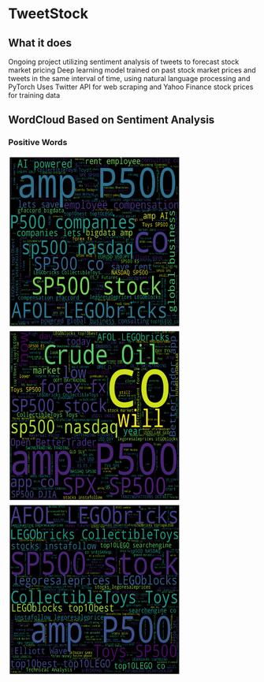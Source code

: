 # TweetStock
## What it does
Ongoing project utilizing sentiment analysis of tweets to forecast stock market pricing
Deep learning model trained on past stock market prices and tweets in the same interval of time, using natural language processing and PyTorch
Uses Twitter API for web scraping and Yahoo Finance stock prices for training data

## WordCloud Based on Sentiment Analysis
### Positive Words
<p float="left">
<img src = "https://github.com/BabyChouSr/TweetStock/blob/main/positivewordcloud.png" width = "350" height = "350">
  <img src = "https://github.com/BabyChouSr/TweetStock/blob/main/negativewordcloud.png" width = "350" height = "350">
  <img src = "https://github.com/BabyChouSr/TweetStock/blob/main/neutralwordcloud.png" width = "350" height = "350">
</p>



